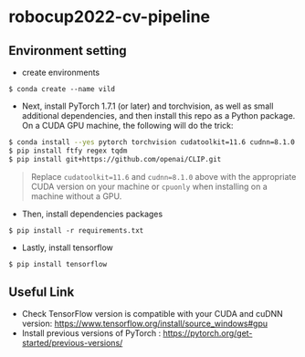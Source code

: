 # robocup2022-cv-pipeline

## Environment setting
* create environments
```
$ conda create --name vild
```
* Next, install PyTorch 1.7.1 (or later) and torchvision, as well as small additional dependencies, and then install this repo as a Python package. On a CUDA GPU machine, the following will do the trick:
``` bash
$ conda install --yes pytorch torchvision cudatoolkit=11.6 cudnn=8.1.0 -c pytorch -c conda-forge
$ pip install ftfy regex tqdm
$ pip install git+https://github.com/openai/CLIP.git
```
> Replace `cudatoolkit=11.6` and `cudnn=8.1.0` above with the appropriate CUDA version on your machine or `cpuonly` when installing on a machine without a GPU.
* Then, install dependencies packages
``` 
$ pip install -r requirements.txt
```
* Lastly, install tensorflow
```
$ pip install tensorflow
```

## Useful Link
* Check TensorFlow version is compatible with your CUDA and cuDNN version: https://www.tensorflow.org/install/source_windows#gpu
* Install previous versions of PyTorch : https://pytorch.org/get-started/previous-versions/
